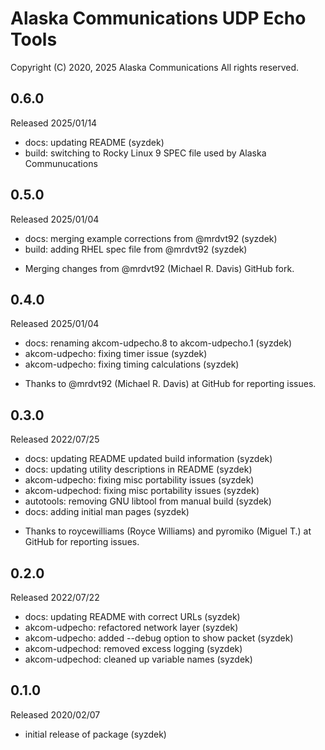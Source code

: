 
Alaska Communications UDP Echo Tools
====================================

Copyright (C) 2020, 2025 Alaska Communications
All rights reserved.

0.6.0
-----
   Released 2025/01/14
   - docs: updating README (syzdek)
   - build: switching to Rocky Linux 9 SPEC file used by Alaska Communucations

0.5.0
-----
   Released 2025/01/04
   - docs: merging example corrections from @mrdvt92 (syzdek)
   - build: adding RHEL spec file from @mrdvt92 (syzdek)
   * Merging changes from @mrdvt92 (Michael R. Davis) GitHub fork.

0.4.0
-----
   Released 2025/01/04
   - docs: renaming akcom-udpecho.8 to akcom-udpecho.1 (syzdek)
   - akcom-udpecho: fixing timer issue (syzdek)
   - akcom-udpecho: fixing timing calculations (syzdek)
   * Thanks to @mrdvt92 (Michael R. Davis) at GitHub for reporting issues.

0.3.0
-----
   Released 2022/07/25
   - docs: updating README updated build information (syzdek)
   - docs: updating utility descriptions in README (syzdek)
   - akcom-udpecho: fixing misc portability issues (syzdek)
   - akcom-udpechod: fixing misc portability issues (syzdek)
   - autotools: removing GNU libtool from manual build (syzdek)
   - docs: adding initial man pages (syzdek)
   * Thanks to roycewilliams (Royce Williams) and pyromiko (Miguel T.) at
     GitHub for reporting issues.  

0.2.0
-----
   Released 2022/07/22
   - docs: updating README with correct URLs (syzdek)
   - akcom-udpecho: refactored network layer (syzdek)
   - akcom-udpecho: added --debug option to show packet (syzdek)
   - akcom-udpechod: removed excess logging (syzdek)
   - akcom-udpechod: cleaned up variable names (syzdek)

0.1.0
-----
   Released 2020/02/07
   - initial release of package (syzdek)


